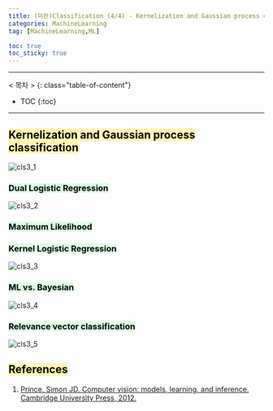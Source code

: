 ```yaml
---
title: (미완)Classification (4/4) - Kernelization and Gaussian process classification
categories: MachineLearning
tag: [MachineLearning,ML]

toc: true
toc_sticky: true
---
```


---
< 목차 >
{: class="table-of-content"}
* TOC
{:toc}
---



## <mark style='background-color: #fff5b1'> Kernelization and Gaussian process classification </mark>

![cls3_1](https://user-images.githubusercontent.com/48202736/107110680-47403600-688d-11eb-846c-c8fe48f2a28a.png)

### <mark style='background-color: #dcffe4'> Dual Logistic Regression </mark>

![cls3_2](https://user-images.githubusercontent.com/48202736/107110682-48716300-688d-11eb-90b2-53c83ce421ba.png)

### <mark style='background-color: #dcffe4'> Maximum Likelihood </mark>
### <mark style='background-color: #dcffe4'> Kernel Logistic Regression </mark>

![cls3_3](https://user-images.githubusercontent.com/48202736/107110683-48716300-688d-11eb-998f-a346c9005d8b.png)

### <mark style='background-color: #dcffe4'> ML vs. Bayesian </mark>

![cls3_4](https://user-images.githubusercontent.com/48202736/107110684-4909f980-688d-11eb-86c1-5eeab145562e.png)

### <mark style='background-color: #dcffe4'> Relevance vector classification </mark>

![cls3_5](https://user-images.githubusercontent.com/48202736/107110685-49a29000-688d-11eb-81c9-d2bbfa81e6ec.png)




## <mark style='background-color: #fff5b1'> References </mark>

1. [Prince, Simon JD. Computer vision: models, learning, and inference. Cambridge University Press, 2012.](http://www.computervisionmodels.com/)
